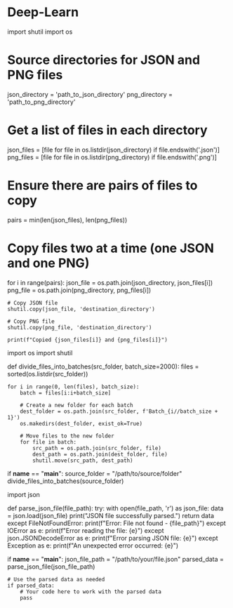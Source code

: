 # Deep-Learn
import shutil
import os

# Source directories for JSON and PNG files
json_directory = 'path_to_json_directory'
png_directory = 'path_to_png_directory'

# Get a list of files in each directory
json_files = [file for file in os.listdir(json_directory) if file.endswith('.json')]
png_files = [file for file in os.listdir(png_directory) if file.endswith('.png')]

# Ensure there are pairs of files to copy
pairs = min(len(json_files), len(png_files))

# Copy files two at a time (one JSON and one PNG)
for i in range(pairs):
    json_file = os.path.join(json_directory, json_files[i])
    png_file = os.path.join(png_directory, png_files[i])

    # Copy JSON file
    shutil.copy(json_file, 'destination_directory')

    # Copy PNG file
    shutil.copy(png_file, 'destination_directory')

    print(f"Copied {json_files[i]} and {png_files[i]}")

import os
import shutil

def divide_files_into_batches(src_folder, batch_size=2000):
    files = sorted(os.listdir(src_folder))
    
    for i in range(0, len(files), batch_size):
        batch = files[i:i+batch_size]
        
        # Create a new folder for each batch
        dest_folder = os.path.join(src_folder, f'Batch_{i//batch_size + 1}')
        os.makedirs(dest_folder, exist_ok=True)
        
        # Move files to the new folder
        for file in batch:
            src_path = os.path.join(src_folder, file)
            dest_path = os.path.join(dest_folder, file)
            shutil.move(src_path, dest_path)

if __name__ == "__main__":
    source_folder = "/path/to/source/folder"
    divide_files_into_batches(source_folder)

import json

def parse_json_file(file_path):
    try:
        with open(file_path, 'r') as json_file:
            data = json.load(json_file)
        print("JSON file successfully parsed.")
        return data
    except FileNotFoundError:
        print(f"Error: File not found - {file_path}")
    except IOError as e:
        print(f"Error reading the file: {e}")
    except json.JSONDecodeError as e:
        print(f"Error parsing JSON file: {e}")
    except Exception as e:
        print(f"An unexpected error occurred: {e}")

if __name__ == "__main__":
    json_file_path = "/path/to/your/file.json"
    parsed_data = parse_json_file(json_file_path)
    
    # Use the parsed data as needed
    if parsed_data:
        # Your code here to work with the parsed data
        pass
